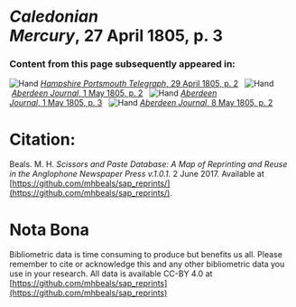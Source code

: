 # *Caledonian Mercury*, 27 April 1805, p. 3  
  
### Content from this page subsequently appeared in:  
![Hand](http://scissorsandpaste.net/wp-content/uploads/2017/06/smallhandpointer.png) [*Hampshire Portsmouth Telegraph*, 29 April 1805, p. 2](https://mhbeals.github.io/sap_html/Hampshire-Portsmouth-Telegraph/Hampshire-Portsmouth-Telegraph-29-April-1805-p-2)  
![Hand](http://scissorsandpaste.net/wp-content/uploads/2017/06/smallhandpointer.png) [*Aberdeen Journal*, 1 May 1805, p. 2](https://mhbeals.github.io/sap_html/Aberdeen-Journal/Aberdeen-Journal-1-May-1805-p-2)  
![Hand](http://scissorsandpaste.net/wp-content/uploads/2017/06/smallhandpointer.png) [*Aberdeen Journal*, 1 May 1805, p. 3](https://mhbeals.github.io/sap_html/Aberdeen-Journal/Aberdeen-Journal-1-May-1805-p-3)  
![Hand](http://scissorsandpaste.net/wp-content/uploads/2017/06/smallhandpointer.png) [*Aberdeen Journal*, 8 May 1805, p. 2](https://mhbeals.github.io/sap_html/Aberdeen-Journal/Aberdeen-Journal-8-May-1805-p-2)  


# Citation: 

Beals. M. H. *Scissors and Paste Database: A Map of Reprinting and Reuse in the Anglophone Newspaper Press v.1.0.1.* 2 June 2017. Available at [https://github.com/mhbeals/sap_reprints/](https://github.com/mhbeals/sap_reprints/). 

# Nota Bona

Bibliometric data is time consuming to produce but benefits us all. Please remember to cite or acknowledge this and any other bibliometric data you use in your research. All data is available CC-BY 4.0 at [https://github.com/mhbeals/sap_reprints](https://github.com/mhbeals/sap_reprints)